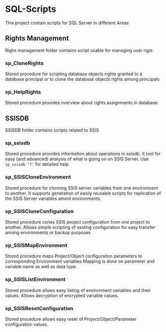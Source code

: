 # SQL-Scripts
This project contain scripts for SQL Server in different Areas
## Rights Management
Righs management folder contains script usable for managing user rigts

### sp_CloneRights
Stored procedure for scripting database objects rights granted to a database principal or to clone the database objects rights among principals

### sp_HelpRights
Stored procedure provides overview about rights assignments in database.

## SSISDB
SSISDB folder contains scripts related to SSIS

### sp_ssisdb
Stored procedure provides information about operations in ssisdb.
It tool for easy (and advanced) analysis of what is going on on SSIS Server.
Use `sp_ssisdb '?'` for detailed help

### sp_SSISCloneEnvironment
Stored procedure for clonning SSIS server variables from one environment to another. It supports generation of easily reusable scripts for replication of the SSIS Server variables amont environments.

### sp_SSISCloneConfiguration
Stored procedure cones SSIS project configuration from one project to another.
Allows simple scripting of exsting configuration for easy transfer among environments or backup purposes

### sp_SSISMapEnvironment
Stored procedure maps Project/Object configuraiton parameters to corresponding Environment variables
Mapping is done on parameter and variable name as well as data type.

### sp_SSISListEnvironment
Stored procedure allows easy listing of environment variables and their values.
Allows decryption of encrypted variable values.

### sp_SSISResetConfiguration
Stored procedure allows easy reset of Project/Object/Parameter configuration values.
